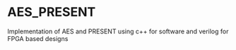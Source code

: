 # AES_PRESENT
Implementation of AES and PRESENT using c++ for software and verilog for FPGA based designs
